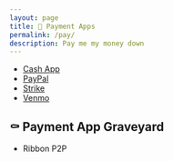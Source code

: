 ```yaml
---
layout: page
title: 💸 Payment Apps
permalink: /pay/
description: Pay me my money down
---
```

- [Cash App](https://cash.app/$pmb)
- [PayPal](https://paypal.me/berens)
- [Strike](https://strike.me/pmb/)
- [Venmo](https://wwww.venmo.com/u/berens)

## ⚰ Payment App Graveyard
- Ribbon P2P